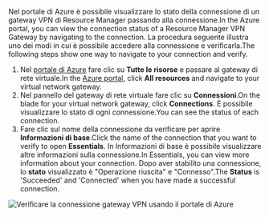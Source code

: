 <span data-ttu-id="fd2cf-101">Nel portale di Azure è possibile visualizzare lo stato della connessione di un gateway VPN di Resource Manager passando alla connessione.</span><span class="sxs-lookup"><span data-stu-id="fd2cf-101">In the Azure portal, you can view the connection status of a Resource Manager VPN Gateway by navigating to the connection.</span></span> <span data-ttu-id="fd2cf-102">La procedura seguente illustra uno dei modi in cui è possibile accedere alla connessione e verificarla.</span><span class="sxs-lookup"><span data-stu-id="fd2cf-102">The following steps show one way to navigate to your connection and verify.</span></span>

1. <span data-ttu-id="fd2cf-103">Nel [portale di Azure](http://portal.azure.com) fare clic su **Tutte le risorse** e passare al gateway di rete virtuale.</span><span class="sxs-lookup"><span data-stu-id="fd2cf-103">In the [Azure portal](http://portal.azure.com), click **All resources** and navigate to your virtual network gateway.</span></span>
2. <span data-ttu-id="fd2cf-104">Nel pannello del gateway di rete virtuale fare clic su **Connessioni**.</span><span class="sxs-lookup"><span data-stu-id="fd2cf-104">On the blade for your virtual network gateway, click **Connections**.</span></span> <span data-ttu-id="fd2cf-105">È possibile visualizzare lo stato di ogni connessione.</span><span class="sxs-lookup"><span data-stu-id="fd2cf-105">You can see the status of each connection.</span></span>
3. <span data-ttu-id="fd2cf-106">Fare clic sul nome della connessione da verificare per aprire **Informazioni di base**.</span><span class="sxs-lookup"><span data-stu-id="fd2cf-106">Click the name of the connection that you want to verify to open **Essentials**.</span></span> <span data-ttu-id="fd2cf-107">In Informazioni di base è possibile visualizzare altre informazioni sulla connessione.</span><span class="sxs-lookup"><span data-stu-id="fd2cf-107">In Essentials, you can view more information about your connection.</span></span> <span data-ttu-id="fd2cf-108">Dopo aver stabilito una connessione, lo **stato** visualizzato è "Operazione riuscita" e "Connesso".</span><span class="sxs-lookup"><span data-stu-id="fd2cf-108">The **Status** is 'Succeeded' and 'Connected' when you have made a successful connection.</span></span>

  ![Verificare la connessione gateway VPN usando il portale di Azure](./media/vpn-gateway-verify-connection-portal-rm-include/connectionsucceeded.png)